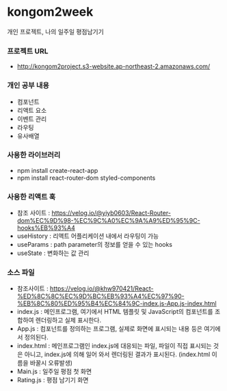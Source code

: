 # kongom2week

개인 프로젝트, 나의 일주일 평점남기기

### 프로젝트 URL

- http://kongom2project.s3-website.ap-northeast-2.amazonaws.com/

### 개인 공부 내용

- 컴포넌트
- 리액트 요소
- 이벤트 관리
- 라우팅
- 유사배열

### 사용한 라이브러리

- npm install create-react-app
- npm install react-router-dom styled-components

### 사용한 리액트 훅

- 참조 사이트 : https://velog.io/@yiyb0603/React-Router-dom%EC%9D%98-%EC%9C%A0%EC%9A%A9%ED%95%9C-hooks%EB%93%A4
- useHistory : 리액트 어플리케이션 내에서 라우팅이 가능
- useParams : path parameter의 정보를 얻을 수 있는 hooks
- useState : 변화하는 값 관리

### 소스 파일

- 참조사이트 : https://velog.io/@khw970421/React-%ED%8C%8C%EC%9D%BC%EB%93%A4%EC%97%90-%EB%8C%80%ED%95%B4%EC%84%9C-index.js-App.js-index.html
- index.js : 메인프로그램, 여기에서 HTML 템플릿 및 JavaScript의 컴포넌트를 조합하여 렌더링하고 실제 표시한다.
- App.js : 컴포넌트를 정의하는 프로그램, 실제로 화면에 표시되는 내용 등은 여기에서 정의된다.
- index.html : 메인프로그램인 index.js에 대응되는 파일, 파일이 직접 표시되는 것은 아니고, index.js에 의해 일어 와서 렌더링된 결과가 표시된다. (index.html 이름을 바꿀시 오류발생)
- Main.js : 일주일 평점 첫 화면
- Rating.js : 평점 남기기 화면

